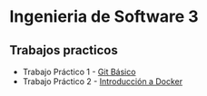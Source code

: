 # Ingenieria de Software 3 
## Trabajos practicos

  * Trabajo Práctico 1 - [Git Básico](TrabajosPracticos/TP1)
  * Trabajo Práctico 2 - [Introducción a Docker](TrabajosPracticos/TP2)
